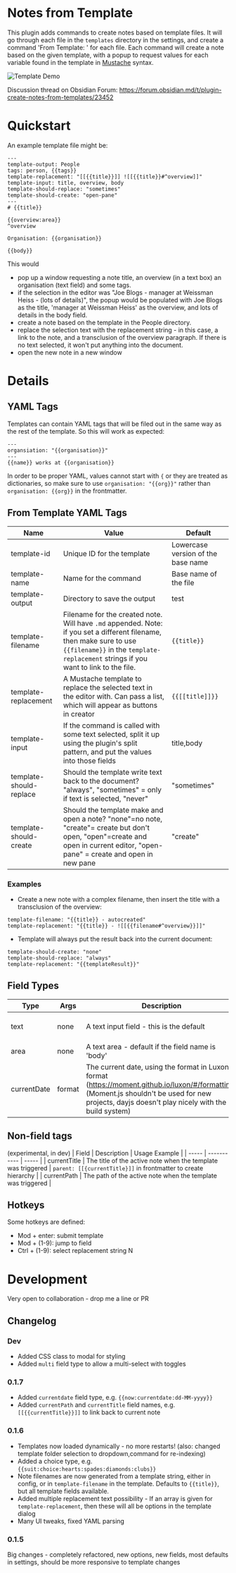 # Notes from Template

This plugin adds commands to create notes based on template files. It will go through each file in the `templates` directory in the settings, and create a command 'From Template: <X>' for each file. Each command will create a note based on the given template, with a popup to request values for each variable found in the template in [Mustache](https://github.com/janl/mustache.js) syntax. 

![Template Demo](https://raw.githubusercontent.com/mo-seph/obsidian-note-from-template/master/docs/TemplateDemo.gif)

Discussion thread on Obsidian Forum: https://forum.obsidian.md/t/plugin-create-notes-from-templates/23452

# Quickstart

An example template file might be:
```
---
template-output: People
tags: person, {{tags}}
template-replacement: "[[{{title}}]] ![[{{title}}#^overview]]"
template-input: title, overview, body
template-should-replace: "sometimes"
template-should-create: "open-pane"
---
# {{title}}

{{overview:area}}
^overview

Organisation: {{organisation}}

{{body}}
```

This would 
- pop up a window requesting a note title, an overview (in a text box) an organisation (text field) and some tags. 
- if the selection in the editor was "Joe Blogs - manager at Weissman Heiss - (lots of details)", the popup would be populated with Joe Blogs as the title, 'manager at Weissman Heiss' as the overview, and lots of details in the body field.
- create a note based on the template in the People directory.
- replace the selection text with the replacement string - in this case, a link to the note, and a transclusion of the overview paragraph. If there is no text selected, it won't put anything into the document.
- open the new note in a new window


# Details

## YAML Tags
Templates can contain YAML tags that will be filed out in the same way as the rest of the template. So this will work as expected:
```
---
organsiation: "{{organisation}}"
---
{{name}} works at {{organisation}}
```

In order to be proper YAML, values cannot start with `{` or they are treated as dictionaries, so make sure to use `organisation: "{{org}}"` rather than `organisation: {{org}}` in the frontmatter.


## From Template YAML Tags 

| Name | Value | Default |
| ---- | ----- | ------- |
| template-id | Unique ID for the template | Lowercase version of the base name |
| template-name | Name for the command | Base name of the file |
| template-output | Directory to save the output | test |
| template-filename | Filename for the created note. Will have `.md` appended. Note: if you set a different filename, then make sure to use `{{filename}}` in the `template-replacement` strings if you want to link to the file. | `{{title}}` |
| template-replacement | A Mustache template to replace the selected text in the editor with. Can pass a list, which will appear as buttons in creator | `{{[[title]]}}` |
| template-input | If the command is called with some text selected, split it up using the plugin's split pattern, and put the values into those fields | title,body |
| template-should-replace | Should the template write text back to the document? "always", "sometimes" = only if text is selected, "never"| "sometimes" |
| template-should-create | Should the template make and open a note? "none"=no note, "create"= create but don't open, "open"=create and open in current editor, "open-pane" = create and open in new pane | "create" |

### Examples
- Create a new note with a complex filename, then insert the title with a transclusion of the overview:
``` 
template-filename: "{{title}} - autocreated"
template-replacement: "{{title}} - ![[{{filename#^overview}}]]"
```
- Template will always put the result back into the current document:
```
template-should-create: "none"
template-should-replace: "always"
template-replacement: "{{templateResult}}"
```


## Field Types
| Type | Args | Description | Example(s) |
| ---- | ----- | ------- | ---- |
| text | none | A text input field - this is the default |  {{name}}, {{country:text}}, {{country:text:Belgium}} |
| area | none | A text area - default if the field name is 'body' | {{description:area}}, {{body}} |
| currentDate | format | The current date, using the format in Luxon format (https://moment.github.io/luxon/#/formatting) (Moment.js shouldn't be used for new projects, dayjs doesn't play nicely with the build system) | {{now:currentdate:dd-MM-yyyy}} |

## Non-field tags
(experimental, in dev)
| Field | Description | Usage Example |
| ----- | ----------- | ----- |
| currentTitle | The title of the active note when the template was triggered | `parent: [[{currentTitle}]]` in frontmatter to create hierarchy |
| currentPath | The path of the active note when the template was triggered |

## Hotkeys
Some hotkeys are defined:
- Mod + enter: submit template
- Mod + (1-9): jump to field
- Ctrl + (1-9): select replacement string N


# Development
Very open to collaboration - drop me a line or PR
## Changelog
### Dev
- Added CSS class to modal for styling
- Added `multi` field type to allow a multi-select with toggles

### 0.1.7 
- Added `currentdate` field type, e.g. `{{now:currentdate:dd-MM-yyyy}}`
- Added `currentPath` and `currentTitle` field names, e.g. `[[{{currentTitle}}]]` to link back to current note
### 0.1.6 
- Templates now loaded dynamically - no more restarts! (also: changed template folder selection to dropdown,command for re-indexing)
- Added a choice type, e.g. `{{suit:choice:hearts:spades:diamonds:clubs}}`
- Note filenames are now generated from a template string, either in config, or in `template-filename` in the template. Defaults to `{{title}}`, but all template fields available.
- Added multiple replacement text possibility - If an array is given for `template-replacement`, then these will all be options in the template dialog
- Many UI tweaks, fixed YAML parsing

### 0.1.5
Big changes - completely refactored, new options, new fields, most defaults in settings, should be more responsive to template changes